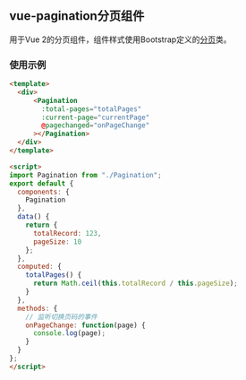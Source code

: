 ## vue-pagination分页组件

用于Vue 2的分页组件，组件样式使用Bootstrap定义的[分页](http://v3.bootcss.com/components/#pagination)类。

### 使用示例 

```html
<template>
  <div>
      <Pagination 
        :total-pages="totalPages" 
        :current-page="currentPage" 
        @pagechanged="onPageChange"
      ></Pagination>
  </div>
</template>

<script>
import Pagination from "./Pagination";
export default {
  components: {
    Pagination
  },
  data() {
    return {
      totalRecord: 123,
      pageSize: 10
    };
  },
  computed: {
    totalPages() {
      return Math.ceil(this.totalRecord / this.pageSize);
    }
  },
  methods: {
    // 监听切换页码的事件
    onPageChange: function(page) {
      console.log(page);
    }
  }
};
</script>
```
